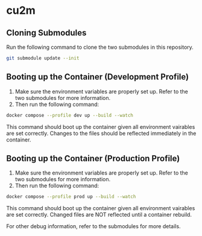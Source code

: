 # cu2m

## Cloning Submodules

Run the following command to clone the two submodules in this repository.

```sh
git submodule update --init
```

## Booting up the Container (Development Profile)

1. Make sure the environment variables are properly set up. Refer to the two submodules for more information.
2. Then run the following command:

```sh
docker compose --profile dev up --build --watch
```

This command should boot up the container given all environment vairables are set correctly. Changes to the files should be reflected immediately in the container.

## Booting up the Container (Production Profile)

1. Make sure the environment variables are properly set up. Refer to the two submodules for more information.
2. Then run the following command:

```sh
docker compose --profile prod up --build --watch
```

This command should boot up the container given all environment vairables are set correctly. Changed files are NOT reflected until a container rebuild.

For other debug information, refer to the submodules for more details.
